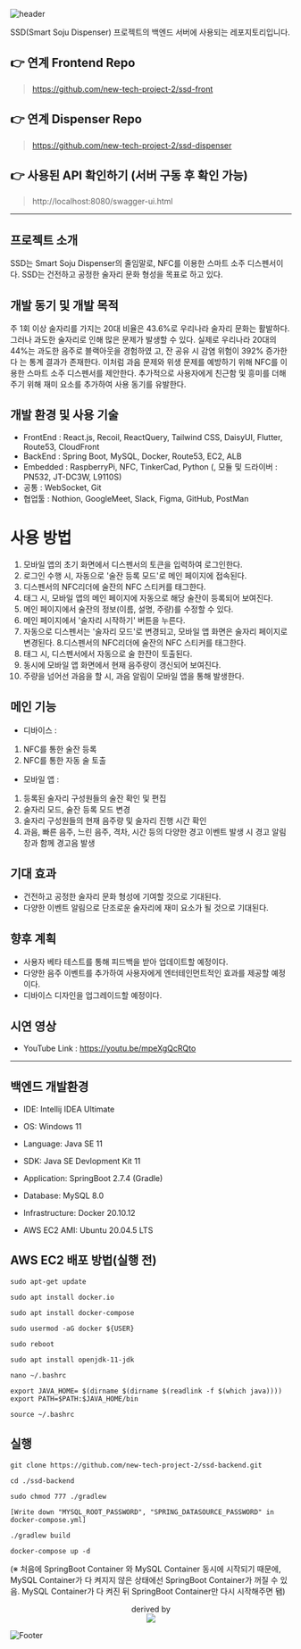 ![header](https://capsule-render.vercel.app/api?type=rounded&color=auto&section=header&text="SSD%20Dispenser"&fontSize=70)

SSD(Smart Soju Dispenser) 프로젝트의 백엔드 서버에 사용되는 레포지토리입니다.
## 👉 연계 Frontend Repo
> https://github.com/new-tech-project-2/ssd-front

## 👉 연계 Dispenser Repo
> https://github.com/new-tech-project-2/ssd-dispenser

## 👉 사용된 API 확인하기 (서버 구동 후 확인 가능)
> http://localhost:8080/swagger-ui.html

---


## 프로젝트 소개
SSD는 Smart Soju Dispenser의 줄임말로, NFC를 이용한 스마트 소주 디스펜서이다.
SSD는 건전하고 공정한 술자리 문화 형성을 목표로 하고 있다.

## 개발 동기 및 개발 목적
주 1회 이상 술자리를 가지는 20대 비율은 43.6%로 우리나라 술자리 문화는 활발하다. 그러나 과도한 술자리로 인해 많은 문제가 발생할 수 있다. 실제로 우리나라 20대의 44%는 과도한 음주로 블랙아웃을 경험하였 고, 잔 공유 시 감염 위험이 392% 증가한다 는 통계 결과가 존재한다.
이처럼 과음 문제와 위생 문제를 예방하기 위해 NFC를 이용한 스마트 소주 디스펜서를 제안한다. 추가적으로 사용자에게 친근함 및 흥미를 더해주기 위해 재미 요소를 추가하여 사용 동기를 유발한다.

## 개발 환경 및 사용 기술
- FrontEnd : React.js, Recoil, ReactQuery, Tailwind CSS, DaisyUI, Flutter, Route53, CloudFront
- BackEnd : Spring Boot, MySQL, Docker, Route53, EC2, ALB
- Embedded : RaspberryPi, NFC, TinkerCad, Python (, 모듈 및 드라이버 : PN532, JT-DC3W, L9110S)
- 공통 : WebSocket, Git
- 협업툴 : Nothion, GoogleMeet, Slack, Figma, GitHub, PostMan

# 사용 방법
1. 모바일 앱의 초기 화면에서 디스펜서의 토큰을 입력하여 로그인한다.
2. 로그인 수행 시, 자동으로 '술잔 등록 모드'로 메인 페이지에 접속된다.
3. 디스펜서의 NFC리더에 술잔의 NFC 스티커를 태그한다.
4. 태그 시, 모바일 앱의 메인 페이지에 자동으로 해당 술잔이 등록되어 보여진다.
5. 메인 페이지에서 술잔의 정보(이름, 설명, 주량)를 수정할 수 있다.
6. 메인 페이지에서 '술자리 시작하기' 버튼을 누른다.
7. 자동으로 디스펜서는 '술자리 모드'로 변경되고, 모바일 앱 화면은 술자리 페이지로 변경된다.
8.디스펜서의 NFC리더에 술잔의 NFC 스티커를 태그한다.
9. 태그 시, 디스펜서에서 자동으로 술 한잔이 토출된다.
10. 동시에 모바일 앱 화면에서 현재 음주량이 갱신되어 보여진다.
11. 주량을 넘어선 과음을 할 시, 과음 알림이 모바일 앱을 통해 발생한다.

## 메인 기능
- 디바이스 :
1. NFC를 통한 술잔 등록
2. NFC를 통한 자동 술 토출
- 모바일 앱 :
1. 등록된 술자리 구성원들의 술잔 확인 및 편집
2. 술자리 모드, 술잔 등록 모드 변경
3. 술자리 구성원들의 현재 음주량 및 술자리 진행 시간 확인
4. 과음, 빠른 음주, 느린 음주, 격차, 시간 등의 다양한 경고 이벤트 발생 시 경고 알림창과 함께 경고음 발생

## 기대 효과
- 건전하고 공정한 술자리 문화 형성에 기여할 것으로 기대된다.
- 다양한 이벤트 알림으로 단조로운 술자리에 재미 요소가 될 것으로 기대된다.

## 향후 계획
- 사용자 베타 테스트를 통해 피드백을 받아 업데이트할 예정이다.
- 다양한 음주 이벤트를 추가하여 사용자에게 엔터테인먼트적인 효과를 제공할 예정이다.
- 디바이스 디자인을 업그레이드할 예정이다.

## 시연 영상
- YouTube Link : https://youtu.be/mpeXgQcRQto

---


## 백엔드 개발환경
- IDE: Intellij IDEA Ultimate

- OS: Windows 11

- Language: Java SE 11

- SDK: Java SE Devlopment Kit 11

- Application: SpringBoot 2.7.4 (Gradle)

- Database: MySQL 8.0

- Infrastructure: Docker 20.10.12

- AWS EC2 AMI: Ubuntu 20.04.5 LTS


## AWS EC2 배포 방법(실행 전)
```
sudo apt-get update
```

```
sudo apt install docker.io

sudo apt install docker-compose

sudo usermod -aG docker ${USER}

sudo reboot
```

```
sudo apt install openjdk-11-jdk

nano ~/.bashrc

export JAVA_HOME= $(dirname $(dirname $(readlink -f $(which java))))
export PATH=$PATH:$JAVA_HOME/bin

source ~/.bashrc
```

## 실행
```
git clone https://github.com/new-tech-project-2/ssd-backend.git

cd ./ssd-backend

sudo chmod 777 ./gradlew

[Write down "MYSQL_ROOT_PASSWORD", "SPRING_DATASOURCE_PASSWORD" in docker-compose.yml] 

./gradlew build

docker-compose up -d
```
(※ 처음에 SpringBoot Container 와 MySQL Container 동시에 시작되기 때문에, MySQL Container가 다 켜지지 않은 상태에선 SpringBoot Container가 꺼질 수 있음. MySQL Container가 다 켜진 뒤 SpringBoot Container만 다시 시작해주면 됌) 


<div align=center>
  derived by<br>
  <img src="https://user-images.githubusercontent.com/39671049/202901117-1890b7f6-792b-4165-8ad7-06ff466454bc.png">
</div>

![Footer](https://capsule-render.vercel.app/api?type=waving&color=auto&height=200&section=footer)
